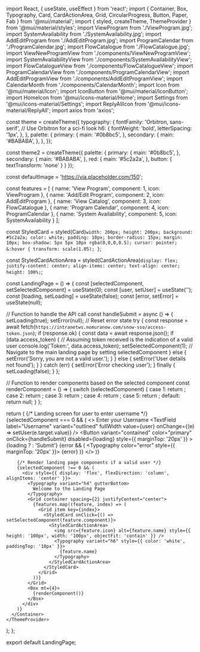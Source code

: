 import React, { useState, useEffect } from 'react';
import { Container, Box, Typography, Card, CardActionArea, Grid, CircularProgress, Button, Paper, Fab } from '@mui/material';
import { styled, createTheme, ThemeProvider } from '@mui/material/styles';
import ViewProgram from './ViewProgram.jpg';
import SystemAvailability from './SystemAvailability.jpg';
import AddEditProgram from './AddEditProgram.jpg';
import ProgramCalendar from './ProgramCalendar.jpg';
import FlowCatalogue from './FlowCatalogue.jpg';
import ViewNewProgramView from './components/ViewNewProgramView';
import SystemAvailabilityView from './components/SystemAvailabilityView';
import FlowCatalogueView from './components/FlowCatalogueView';
import ProgramCalendarView from './components/ProgramCalendarView';
import AddEditProgramView from './components/AddEditProgramView';
import CalendarMonth from './components/CalendarMonth';
import Icon from '@mui/material/Icon';
import IconButton from '@mui/material/IconButton';
import HomeIcon from '@mui/icons-material/Home';
import Settings from '@mui/icons-material/Settings';
import ReplyAllIcon from '@mui/icons-material/ReplyAll';
import axios from 'axios';

const theme = createTheme({
  typography: {
    fontFamily: 'Orbitron, sans-serif', // Use Orbitron for a sci-fi look
    h6: {
      fontWeight: 'bold',
      letterSpacing: '1px',
    },
  },
  palette: {
    primary: {
      main: '#0b8bc5',
    },
    secondary: {
      main: '#BABABA',
    },
  },
});

const theme2 = createTheme({
  palette: {
    primary: {
      main: '#0b8bc5',
    },
    secondary: {
      main: '#BABABA',
    },
    red: {
      main: '#5c2a2a',
    },
    button: {
      textTransform: 'none'
    }
  }
});

const defaultImage = 'https://via.placeholder.com/150';

const features = [
  { name: 'View Program', component: 1, icon: ViewProgram },
  { name: 'Add/Edit Program', component: 2, icon: AddEditProgram },
  { name: 'View Catalog', component: 3, icon: FlowCatalogue },
  { name: 'Program Calendar', component: 4, icon: ProgramCalendar },
  { name: 'System Availability', component: 5, icon: SystemAvailability }
];

const StyledCard = styled(Card)`
  width: 200px;
  height: 200px;
  background: #5c2a2a;
  color: white;
  padding: 10px;
  border-radius: 15px;
  margin: 10px;
  box-shadow: 5px 5px 10px rgba(0,0,0,0.5);
  cursor: pointer;
  &:hover {
    transform: scale(1.05);
  }
`;

const StyledCardActionArea = styled(CardActionArea)`
  display: flex;
  justify-content: center;
  align-items: center;
  text-align: center;
  height: 100%;
`;

const LandingPage = () => {
  const [selectedComponent, setSelectedComponent] = useState(0);
  const [user, setUser] = useState('');
  const [loading, setLoading] = useState(false);
  const [error, setError] = useState(null);

  // Function to handle the API call
  const handleSubmit = async () => {
    setLoading(true);
    setError(null); // Reset error state
    try {
      const response = await fetch(`https://intranetws.nomuranow.com/snow-sso/access-token.json`);
      if (response.ok) {
        const data = await response.json();
        if (data.access_token) {
          // Assuming token received is the indication of a valid user
          console.log('Token:', data.access_token);
          setSelectedComponent(1); // Navigate to the main landing page by setting selectedComponent
        } else {
          setError('Sorry, you are not a valid user.');
        }
      } else {
        setError('User details not found');
      }
    } catch (err) {
      setError('Error checking user');
    } finally {
      setLoading(false);
    }
  };

  // Function to render components based on the selected component
  const renderComponent = () => {
    switch (selectedComponent) {
      case 1:
        return <ViewNewProgramView />;
      case 2:
        return <AddEditProgramView />;
      case 3:
        return <FlowCatalogueView />;
      case 4:
        return <ProgramCalendarView />;
      case 5:
        return <SystemAvailabilityView />;
      default:
        return null;
    }
  };

  return (
    <ThemeProvider theme={theme2}>
      <Container>
        {/* Landing screen for user to enter username */}
        {selectedComponent === 0 && (
          <>
            <Typography variant="h4" gutterBottom>
              Enter your Username
            </Typography>
            <TextField
              label="Username"
              variant="outlined"
              fullWidth
              value={user}
              onChange={(e) => setUser(e.target.value)}
            />
            <Button
              variant="contained"
              color="primary"
              onClick={handleSubmit}
              disabled={loading}
              style={{ marginTop: '20px' }}
            >
              {loading ? <CircularProgress size={24} color="inherit" /> : 'Submit'}
            </Button>
            {error && (
              <Typography color="error" style={{ marginTop: '20px' }}>
                {error}
              </Typography>
            )}
          </>
        )}

        {/* Render landing page components if a valid user */}
        {selectedComponent !== 0 && (
          <div style={{ display: 'flex', flexDirection: 'column', alignItems: 'center' }}>
            <Typography variant="h4" gutterBottom>
              Welcome to the Landing Page
            </Typography>
            <Grid container spacing={2} justifyContent="center">
              {features.map((feature, index) => (
                <Grid item key={index}>
                  <StyledCard onClick={() => setSelectedComponent(feature.component)}>
                    <StyledCardActionArea>
                      <img src={feature.icon} alt={feature.name} style={{ height: '100px', width: '100px', objectFit: 'contain' }} />
                      <Typography variant="h6" style={{ color: 'white', paddingTop: '10px' }}>
                        {feature.name}
                      </Typography>
                    </StyledCardActionArea>
                  </StyledCard>
                </Grid>
              ))}
            </Grid>
            <Box mt={4}>
              {renderComponent()}
            </Box>
          </div>
        )}
      </Container>
    </ThemeProvider>
  );
};

export default LandingPage;
